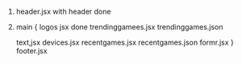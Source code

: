 1. header.jsx with header done
2. main {
    logos jsx done
    trendinggamees.jsx
    trendinggames.json

    text,jsx
    devices.jsx
    recentgames.jsx
    recentgames.json
    formr.jsx
}
footer.jsx